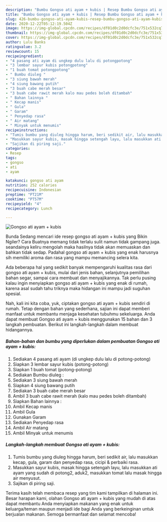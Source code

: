 ```yaml
---
description: "Bumbu Gongso ati ayam + kubis | Resep Bumbu Gongso ati ayam + kubis Yang Bisa Manjain Lidah"
title: "Bumbu Gongso ati ayam + kubis | Resep Bumbu Gongso ati ayam + kubis Yang Bisa Manjain Lidah"
slug: 426-bumbu-gongso-ati-ayam-kubis-resep-bumbu-gongso-ati-ayam-kubis-yang-bisa-manjain-lidah
date: 2020-12-22T05:12:19.504Z
image: https://img-global.cpcdn.com/recipes/df01d0c2d0dcfc3e/751x532cq70/gongso-ati-ayam-kubis-foto-resep-utama.jpg
thumbnail: https://img-global.cpcdn.com/recipes/df01d0c2d0dcfc3e/751x532cq70/gongso-ati-ayam-kubis-foto-resep-utama.jpg
cover: https://img-global.cpcdn.com/recipes/df01d0c2d0dcfc3e/751x532cq70/gongso-ati-ayam-kubis-foto-resep-utama.jpg
author: Lulu Banks
ratingvalue: 3.2
reviewcount: 15
recipeingredient:
- "4 pasang ati ayam di ungkep dulu lalu di potongpotong"
- "3 lembar sayur kubis potongpotong"
- "1 buah tomat potongpotong"
- " Bumbu diuleg "
- "3 siung bawah merah"
- "4 siung bawang putih"
- "3 buah cabe merah besar"
- "3 buah cabe rawit merah kalo mau pedes boleh ditambah"
- " Bahan lainnya "
- " Kecap manis"
- " Gula"
- " Garam"
- " Penyedap rasa"
- " Air matang"
- " Minyak untuk menumis"
recipeinstructions:
- "Tumis bumbu yang diuleg hingga harum, beri sedikit air, lalu masukkan kecap, gula, garam dan penyedap rasa, cicipi &amp; perbaiki rasa."
- "Masukkan sayur kubis, masak hingga setengah layu, lalu masukkan ati ayam yang sudah di potong2, aduk2, masukkan tomat lalu masak hingga air menyusut."
- "Sajikan di piring saji."
categories:
- Resep
tags:
- gongso
- ati
- ayam

katakunci: gongso ati ayam 
nutrition: 252 calories
recipecuisine: Indonesian
preptime: "PT21M"
cooktime: "PT57M"
recipeyield: "4"
recipecategory: Lunch

---
```



![Gongso ati ayam + kubis](https://img-global.cpcdn.com/recipes/df01d0c2d0dcfc3e/751x532cq70/gongso-ati-ayam-kubis-foto-resep-utama.jpg)

Bunda Sedang mencari ide resep gongso ati ayam + kubis yang Bikin Ngiler? Cara Buatnya memang tidak terlalu sulit namun tidak gampang juga. seandainya keliru mengolah maka hasilnya tidak akan memuaskan dan bahkan tidak sedap. Padahal gongso ati ayam + kubis yang enak harusnya sih memiliki aroma dan rasa yang mampu memancing selera kita.

Ada beberapa hal yang sedikit banyak mempengaruhi kualitas rasa dari gongso ati ayam + kubis, mulai dari jenis bahan, selanjutnya pemilihan bahan segar, sampai cara membuat dan menyajikannya. Tak perlu pusing kalau ingin menyiapkan gongso ati ayam + kubis yang enak di rumah, karena asal sudah tahu triknya maka hidangan ini mampu jadi suguhan spesial.




Nah, kali ini kita coba, yuk, ciptakan gongso ati ayam + kubis sendiri di rumah. Tetap dengan bahan yang sederhana, sajian ini dapat memberi manfaat untuk membantu menjaga kesehatan tubuhmu sekeluarga. Anda dapat membuat Gongso ati ayam + kubis menggunakan 15 bahan dan 3 langkah pembuatan. Berikut ini langkah-langkah dalam membuat hidangannya.

<!--inarticleads1-->

##### Bahan-bahan dan bumbu yang diperlukan dalam pembuatan Gongso ati ayam + kubis:

1. Sediakan 4 pasang ati ayam (di ungkep dulu lalu di potong-potong)
1. Siapkan 3 lembar sayur kubis (potong-potong)
1. Siapkan 1 buah tomat (potong-potong)
1. Sediakan  Bumbu diuleg :
1. Sediakan 3 siung bawah merah
1. Siapkan 4 siung bawang putih
1. Sediakan 3 buah cabe merah besar
1. Ambil 3 buah cabe rawit merah (kalo mau pedes boleh ditambah)
1. Siapkan  Bahan lainnya :
1. Ambil  Kecap manis
1. Ambil  Gula
1. Gunakan  Garam
1. Sediakan  Penyedap rasa
1. Ambil  Air matang
1. Ambil  Minyak untuk menumis




<!--inarticleads2-->

##### Langkah-langkah membuat Gongso ati ayam + kubis:

1. Tumis bumbu yang diuleg hingga harum, beri sedikit air, lalu masukkan kecap, gula, garam dan penyedap rasa, cicipi &amp; perbaiki rasa.
1. Masukkan sayur kubis, masak hingga setengah layu, lalu masukkan ati ayam yang sudah di potong2, aduk2, masukkan tomat lalu masak hingga air menyusut.
1. Sajikan di piring saji.




Terima kasih telah membaca resep yang tim kami tampilkan di halaman ini. Besar harapan kami, olahan Gongso ati ayam + kubis yang mudah di atas dapat membantu Anda menyiapkan makanan yang enak untuk keluarga/teman maupun menjadi ide bagi Anda yang berkeinginan untuk berjualan makanan. Semoga bermanfaat dan selamat mencoba!
